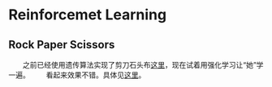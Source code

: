 # Reinforcemet Learning

## Rock Paper Scissors
&emsp;&emsp;之前已经使用遗传算法实现了剪刀石头布[这里](https://github.com/xx-luozi-xx/Genetic_Algorithm)，现在试着用强化学习让“她”学一遍。
&emsp;&emsp;看起来效果不错。具体见[这里](https://github.com/xx-luozi-xx/Reinforcemet-Learning/tree/main/Rock_Paper_Scissors)。